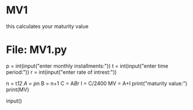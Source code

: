 # MV1
this calculates your maturity value
# File: MV1.py


p = int(input("enter monthly installments:"))
t = int(input("enter time period:"))
r = int(input("enter rate of intrest:"))

n = t*12
A = p*n
B = n+1
C = A*B*r
I = C/2400
MV = A+I
print("maturity value:")
print(MV)

input()
